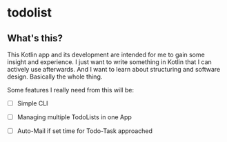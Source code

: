 # todolist

## What's this?

This Kotlin app and its development are intended for me to gain some insight and experience. I just want to write something in Kotlin that I can actively use afterwards.
And I want to learn about structuring and software design. Basically the whole thing.

Some features I really need from this will be:
- [ ] Simple CLI
- [ ] Managing multiple TodoLists in one App
- [ ] Auto-Mail if set time for Todo-Task approached

